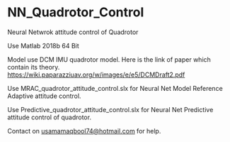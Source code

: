 # NN_Quadrotor_Control
Neural Netwrok attitude control of Quadrotor

Use Matlab 2018b 64 Bit

Model use DCM IMU quadrotor model. Here is the link of paper which contain its theory. https://wiki.paparazziuav.org/w/images/e/e5/DCMDraft2.pdf 

Use MRAC_quadrotor_attitude_control.slx for Neural Net Model Reference Adaptive attitude control.

Use Predictive_quadrotor_attitude_control.slx for Neural Net Predictive attitude control of quadrotor.

Contact on usamamaqbool74@hotmail.com for help.
